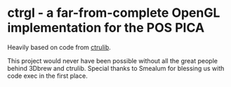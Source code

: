 ctrgl - a far-from-complete OpenGL implementation for the POS PICA
=====

Heavily based on code from [ctrulib](https://github.com/smealum/ctrulib).

This project would never have been possible without all the great people behind 3Dbrew and ctrulib.
Special thanks to Smealum for blessing us with code exec in the first place.
